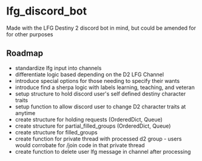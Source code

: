 # lfg_discord_bot
Made with the LFG Destiny 2 discord bot in mind, but could be amended for for other purposes


## Roadmap
- standardize lfg input into channels
- differentiate logic based depending on the D2 LFG Channel
- introduce special options for those needing to specify their wants
- introduce find a sherpa logic with labels learning, teaching, and veteran
- setup structure to hold discord user's self defined destiny character traits
- setup function to allow discord user to change D2 character traits at anytime
- create structure for holding requests (OrderedDict, Queue)
- create structure for partial_filled_groups (OrderedDict, Queue)
- create structure for filled_groups
- create function for private thread with processed d2 group
      - users would corrobate for /join code in that private thread
- create function to delete user lfg message in channel after processing




